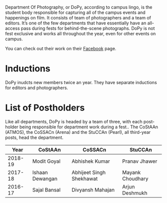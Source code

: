 <!-- TITLE: Department of Photography -->
<!-- SUBTITLE: Department of Photography, or DoPy,  is responsible for capturing all the events happening on campus,including proshows during fests. -->


Department Of Photography, or DoPy, according to campus lingo, is the student body responsible for capturing all of the campus events and happenings on film. It consists of  team of photographers and a team of editors. It’s one of the few departments that have essentially have an all-access pass during fests for behind-the-scene photographs. DoPy is not fest exclusive and works all throughout the year, even for other events on campus.

You can check out their work on their [Facebook](https://www.facebook.com/DoPY.BPHC/) page. 
# Inductions
DoPy inudcts new members twice an year. They have separate inductions for editors and photographers.  
# List of Postholders
Like all departments, DoPy is headed by a team of three, with each post-holder being responsible for department work during a fest.. The CoStAAn (ATMOS), the CoSSACn (Arena) and the StuCCAn (Pearl), all third-year posts, head the department.

<center>

| Year | CoStAAn | CoSSACn | StuCCAn |
|--|--|--|--|
| 2018-19 | Modit Goyal | Abhishek Kumar | Pranav Jhawer |
| 2017-18 | Ishaan Dewangan | Abhijeet Singh Shekhawat | Mayank Choudhary |
| 2016-17 | Sajal Bansal | Divyansh Mahajan | Arjun Deshmukh |

</center>